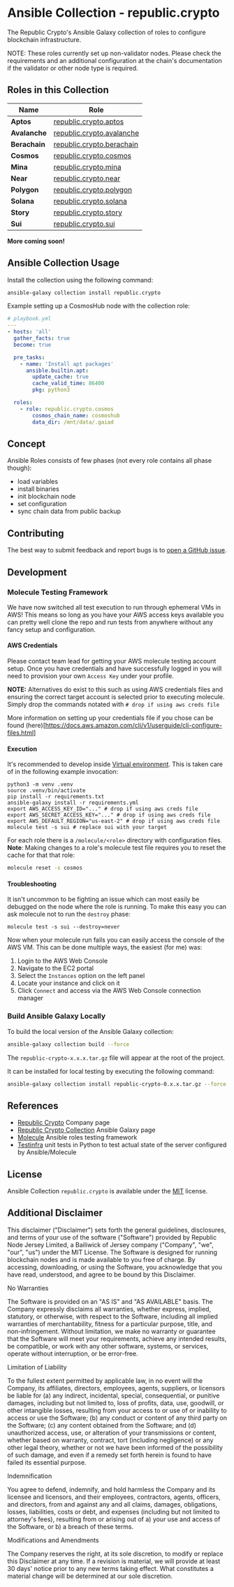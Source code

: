 # Ansible Collection - republic.crypto

The Republic Crypto's Ansible Galaxy collection of roles to configure blockchain infrastructure.

NOTE: These roles currently set up non-validator nodes. Please check the requirements and
an additional configuration at the chain's documentation if the validator or other node
type is required.

## Roles in this Collection

| Name          | Role                                                                                                                 |
|---------------|----------------------------------------------------------------------------------------------------------------------|
| **Aptos**     | [republic.crypto.aptos](https://github.com/republic-crypto/republic-crypto-collection/tree/main/roles/aptos)         | 
| **Avalanche** | [republic.crypto.avalanche](https://github.com/republic-crypto/republic-crypto-collection/tree/main/roles/avalanche) | 
| **Berachain** | [republic.crypto.berachain](https://github.com/republic-crypto/republic-crypto-collection/tree/main/roles/berachain) | 
| **Cosmos**    | [republic.crypto.cosmos](https://github.com/republic-crypto/republic-crypto-collection/tree/main/roles/cosmos)       | 
| **Mina**      | [republic.crypto.mina](https://github.com/republic-crypto/republic-crypto-collection/tree/main/roles/mina)           | 
| **Near**      | [republic.crypto.near](https://github.com/republic-crypto/republic-crypto-collection/tree/main/roles/near)           | 
| **Polygon**   | [republic.crypto.polygon](https://github.com/republic-crypto/republic-crypto-collection/tree/main/roles/polygon)     | 
| **Solana**    | [republic.crypto.solana](https://github.com/republic-crypto/republic-crypto-collection/tree/main/roles/solana)       | 
| **Story**     | [republic.crypto.story](https://github.com/republic-crypto/republic-crypto-collection/tree/main/roles/story)         | 
| **Sui**       | [republic.crypto.sui](https://github.com/republic-crypto/republic-crypto-collection/tree/main/roles/sui)             | 

**More coming soon!**

## Ansible Collection Usage

Install the collection using the following command:

```sh
ansible-galaxy collection install republic.crypto
```

Example setting up a CosmosHub node with the collection role:

```yaml
# playbook.yml
---
- hosts: 'all'
  gather_facts: true
  become: true

  pre_tasks:
    - name: 'Install apt packages'
      ansible.builtin.apt:
        update_cache: true
        cache_valid_time: 86400
        pkg: python3

  roles:
    - role: republic.crypto.cosmos
        cosmos_chain_name: cosmoshub
        data_dir: /mnt/data/.gaiad
```

## Concept

Ansible Roles consists of few phases (not every role contains all phase though):

- load variables
- install binaries
- init blockchain node
- set configuration
- sync chain data from public backup

## Contributing

The best way to submit feedback and report bugs is to [open a GitHub issue](https://github.com/republic-crypto/republic-crypto-collection/issues).

## Development

### Molecule Testing Framework

We have now switched all test execution to run through ephemeral VMs in AWS! This means so long as you have your AWS access keys available you can pretty well clone the repo and run tests from anywhere without any fancy setup and configuration.

#### AWS Credentials

Please contact team lead for getting your AWS molecule testing account setup.
Once you have credentials and have successfully logged in you will need to provision your own `Access Key` under your profile.

**NOTE:** Alternatives do exist to this such as using AWS credentials files and ensuring the correct target account is selected prior to executing molecule. Simply drop the commands notated with `# drop if using aws creds file`

More information on setting up your credentials file if you chose can be found (here)[https://docs.aws.amazon.com/cli/v1/userguide/cli-configure-files.html]

#### Execution

It's recommended to develop inside [Virtual environment](https://virtualenv.pypa.io/en/latest/). This is taken care of in the following example invocation:

```shell
python3 -m venv .venv
source .venv/bin/activate
pip install -r requirements.txt
ansible-galaxy install -r requirements.yml
export AWS_ACCESS_KEY_ID="..." # drop if using aws creds file
export AWS_SECRET_ACCESS_KEY="..." # drop if using aws creds file
export AWS_DEFAULT_REGION="us-east-2" # drop if using aws creds file
molecule test -s sui # replace sui with your target
```

For each role there is a `/molecule/<role>` directory with configuration files.
**Note**: Making changes to a role's molecule test file requires you to reset the cache for that that role:

```sh
molecule reset -s cosmos
```

#### Troubleshooting

It isn't uncommon to be fighting an issue which can most easily be debugged on the node where the role is running. To make this easy you can ask molecule not to run the `destroy` phase:

```shell
molecule test -s sui --destroy=never
```

Now when your molecule run fails you can easily access the console of the AWS VM. This can be done multiple ways, the easiest (for me) was:
1. Login to the AWS Web Console
2. Navigate to the EC2 portal
3. Select the `Instances` option on the left panel
4. Locate your instance and click on it
5. Click `Connect` and access via the AWS Web Console connection manager

### Build Ansible Galaxy Locally

To build the local version of the Ansible Galaxy collection:

```sh
ansible-galaxy collection build --force
```

The `republic-crypto-x.x.x.tar.gz` file will appear at the root of the project.

It can be installed for local testing by executing the following command:

```sh
ansible-galaxy collection install republic-crypto-0.x.x.tar.gz --force
```

## References

- [Republic Crypto](https://republiccrypto.com) Company page
- [Republic Crypto Collection](https://galaxy.ansible.com/republic/crypto) Ansible Galaxy page
- [Molecule](https://molecule.readthedocs.io/en/latest/index.html) Ansible roles testing framework
- [Testinfra](https://testinfra.readthedocs.io/en/latest/) unit tests in Python to test actual state of the server configured by Ansible/Molecule

## License

Ansible Collection `republic.crypto` is available under the [MIT](LICENSE) license.

## Additional Disclaimer

This disclaimer ("Disclaimer") sets forth the general guidelines, disclosures, and terms of your use of the software ("Software") provided by Republic Node Jersey Limited, a Bailiwick of Jersey company ("Company", "we", "our", "us") under the MIT License. The Software is designed for running blockchain nodes and is made available to you free of charge. By accessing, downloading, or using the Software, you acknowledge that you have read, understood, and agree to be bound by this Disclaimer.

No Warranties

The Software is provided on an "AS IS" and "AS AVAILABLE" basis. The Company expressly disclaims all warranties, whether express, implied, statutory, or otherwise, with respect to the Software, including all implied warranties of merchantability, fitness for a particular purpose, title, and non-infringement. Without limitation, we make no warranty or guarantee that the Software will meet your requirements, achieve any intended results, be compatible, or work with any other software, systems, or services, operate without interruption, or be error-free.

Limitation of Liability

To the fullest extent permitted by applicable law, in no event will the Company, its affiliates, directors, employees, agents, suppliers, or licensors be liable for (a) any indirect, incidental, special, consequential, or punitive damages, including but not limited to, loss of profits, data, use, goodwill, or other intangible losses, resulting from your access to or use of or inability to access or use the Software; (b) any conduct or content of any third party on the Software; (c) any content obtained from the Software; and (d) unauthorized access, use, or alteration of your transmissions or content, whether based on warranty, contract, tort (including negligence) or any other legal theory, whether or not we have been informed of the possibility of such damage, and even if a remedy set forth herein is found to have failed its essential purpose.

Indemnification

You agree to defend, indemnify, and hold harmless the Company and its licensee and licensors, and their employees, contractors, agents, officers, and directors, from and against any and all claims, damages, obligations, losses, liabilities, costs or debt, and expenses (including but not limited to attorney's fees), resulting from or arising out of a) your use and access of the Software, or b) a breach of these terms.

Modifications and Amendments

The Company reserves the right, at its sole discretion, to modify or replace this Disclaimer at any time. If a revision is material, we will provide at least 30 days' notice prior to any new terms taking effect. What constitutes a material change will be determined at our sole discretion.
